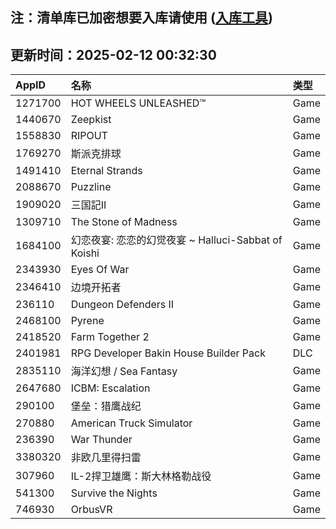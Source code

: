## 注：清单库已加密想要入库请使用 ([入库工具](https://github.com/BlankTMing/ManifestAutoUpdate/releases))

## 更新时间：2025-02-12 00:32:30
| AppID | 名称 | 类型  |
| :-------------------- | :----------------------------- | :----------- |
| 1271700 | HOT WHEELS UNLEASHED™| Game |
| 1440670 | Zeepkist| Game |
| 1558830 | RIPOUT| Game |
| 1769270 | 斯派克排球| Game |
| 1491410 | Eternal Strands| Game |
| 2088670 | Puzzline| Game |
| 1909020 | 三国記II| Game |
| 1309710 | The Stone of Madness| Game |
| 1684100 | 幻恋夜宴: 恋恋的幻觉夜宴 ~ Halluci-Sabbat of Koishi| Game |
| 2343930 | Eyes Of War| Game |
| 2346410 | 边境开拓者| Game |
| 236110 | Dungeon Defenders II| Game |
| 2468100 | Pyrene| Game |
| 2418520 | Farm Together 2| Game |
| 2401981 | RPG Developer Bakin House Builder Pack| DLC |
| 2835110 | 海洋幻想 / Sea Fantasy| Game |
| 2647680 | ICBM: Escalation| Game |
| 290100 | 堡垒：猎鹰战纪| Game |
| 270880 | American Truck Simulator| Game |
| 236390 | War Thunder| Game |
| 3380320 | 非欧几里得扫雷| Game |
| 307960 | IL-2捍卫雄鹰：斯大林格勒战役| Game |
| 541300 | Survive the Nights| Game |
| 746930 | OrbusVR| Game |
